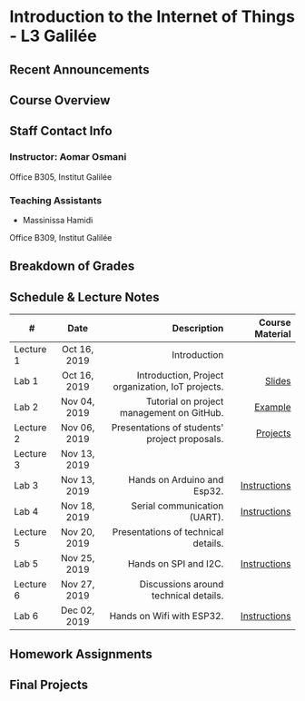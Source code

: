 # Introduction to the Internet of Things - L3 Galilée

## Recent Announcements 

## Course Overview 

## Staff Contact Info
### Instructor: Aomar Osmani
Office B305, Institut Galilée

### Teaching Assistants
* Massinissa Hamidi

Office B309, Institut Galilée

## Breakdown of Grades

## Schedule & Lecture Notes
| #             | Date          | Description                                       | Course Material |
| ------------- |:-------------:| ------------:                                     |----------------:|
| Lecture 1     | Oct 16, 2019  | Introduction                                      |                 |
| Lab 1         | Oct 16, 2019  | Introduction, Project organization, IoT projects. | [Slides](/public/data/gal-l3-19-20-course-oct-16.pdf) |
| Lab 2         | Nov 04, 2019  | Tutorial on project management on GitHub.         | [Example](https://github.com/institut-galilee/guessless) |
| Lecture 2     | Nov 06, 2019  | Presentations of students' project proposals.     | [Projects](https://github.com/institut-galilee) |
| Lecture 3     | Nov 13, 2019  |                                                   |                 |
| Lab 3         | Nov 13, 2019  | Hands on Arduino and Esp32.                       | [Instructions](https://github.com/institut-galilee/lab-one-2019) |
| Lab 4         | Nov 18, 2019  | Serial communication (UART).                      | [Instructions](https://github.com/institut-galilee/lab-two-2019) |
| Lecture 5     | Nov 20, 2019  | Presentations of technical details.               |                 |
| Lab 5         | Nov 25, 2019  | Hands on SPI and I2C.                             | [Instructions](https://github.com/institut-galilee/lab-three-2019) |
| Lecture 6     | Nov 27, 2019  | Discussions around technical details.             |                 |
| Lab 6         | Dec 02, 2019  | Hands on Wifi with ESP32.                         | [Instructions](https://github.com/institut-galilee/lab-four-2019) |

## Homework Assignments

## Final Projects
